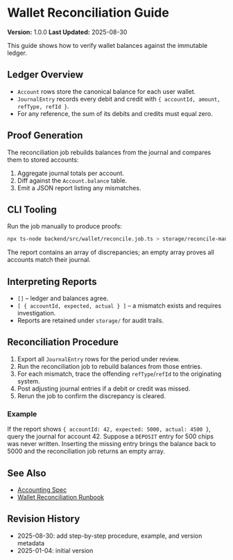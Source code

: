 # Wallet Reconciliation Guide

**Version:** 1.0.0
**Last Updated:** 2025-08-30

This guide shows how to verify wallet balances against the immutable ledger.

## Ledger Overview
- `Account` rows store the canonical balance for each user wallet.
- `JournalEntry` records every debit and credit with `{ accountId, amount, refType, refId }`.
- For any reference, the sum of its debits and credits must equal zero.

## Proof Generation
The reconciliation job rebuilds balances from the journal and compares them to stored accounts:

1. Aggregate journal totals per account.
2. Diff against the `Account.balance` table.
3. Emit a JSON report listing any mismatches.

## CLI Tooling
Run the job manually to produce proofs:

```bash
npx ts-node backend/src/wallet/reconcile.job.ts > storage/reconcile-manual.json
```

The report contains an array of discrepancies; an empty array proves all accounts match their journal.

## Interpreting Reports
- `[]` – ledger and balances agree.
- `[ { accountId, expected, actual } ]` – a mismatch exists and requires investigation.
- Reports are retained under `storage/` for audit trails.

## Reconciliation Procedure

1. Export all `JournalEntry` rows for the period under review.
2. Run the reconciliation job to rebuild balances from those entries.
3. For each mismatch, trace the offending `refType`/`refId` to the originating system.
4. Post adjusting journal entries if a debit or credit was missed.
5. Rerun the job to confirm the discrepancy is cleared.

### Example

If the report shows `{ accountId: 42, expected: 5000, actual: 4500 }`, query the journal for account 42. Suppose a `DEPOSIT` entry for 500 chips was never written. Inserting the missing entry brings the balance back to 5000 and the reconciliation job returns an empty array.

## See Also
- [Accounting Spec](../accounting.md)
- [Wallet Reconciliation Runbook](../runbooks/wallet-reconciliation.md)

## Revision History
- 2025-08-30: add step-by-step procedure, example, and version metadata
- 2025-01-04: initial version
